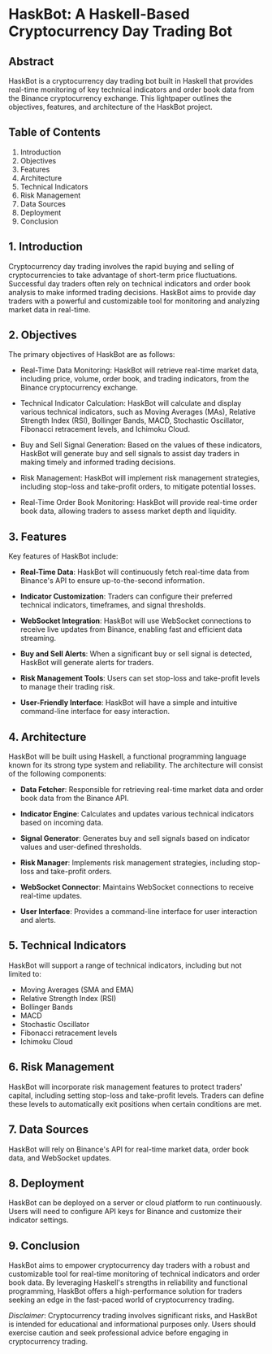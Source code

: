 # HaskBot: A Haskell-Based Cryptocurrency Day Trading Bot

## Abstract

HaskBot is a cryptocurrency day trading bot built in Haskell that provides real-time monitoring of key technical indicators and order book data from the Binance cryptocurrency exchange. This lightpaper outlines the objectives, features, and architecture of the HaskBot project.

## Table of Contents

1. Introduction
2. Objectives
3. Features
4. Architecture
5. Technical Indicators
6. Risk Management
7. Data Sources
8. Deployment
9. Conclusion

## 1. Introduction

Cryptocurrency day trading involves the rapid buying and selling of cryptocurrencies to take advantage of short-term price fluctuations. Successful day traders often rely on technical indicators and order book analysis to make informed trading decisions. HaskBot aims to provide day traders with a powerful and customizable tool for monitoring and analyzing market data in real-time.

## 2. Objectives

The primary objectives of HaskBot are as follows:

- Real-Time Data Monitoring: HaskBot will retrieve real-time market data, including price, volume, order book, and trading indicators, from the Binance cryptocurrency exchange.

- Technical Indicator Calculation: HaskBot will calculate and display various technical indicators, such as Moving Averages (MAs), Relative Strength Index (RSI), Bollinger Bands, MACD, Stochastic Oscillator, Fibonacci retracement levels, and Ichimoku Cloud.

- Buy and Sell Signal Generation: Based on the values of these indicators, HaskBot will generate buy and sell signals to assist day traders in making timely and informed trading decisions.

- Risk Management: HaskBot will implement risk management strategies, including stop-loss and take-profit orders, to mitigate potential losses.

- Real-Time Order Book Monitoring: HaskBot will provide real-time order book data, allowing traders to assess market depth and liquidity.

## 3. Features

Key features of HaskBot include:

- **Real-Time Data**: HaskBot will continuously fetch real-time data from Binance's API to ensure up-to-the-second information.

- **Indicator Customization**: Traders can configure their preferred technical indicators, timeframes, and signal thresholds.

- **WebSocket Integration**: HaskBot will use WebSocket connections to receive live updates from Binance, enabling fast and efficient data streaming.

- **Buy and Sell Alerts**: When a significant buy or sell signal is detected, HaskBot will generate alerts for traders.

- **Risk Management Tools**: Users can set stop-loss and take-profit levels to manage their trading risk.

- **User-Friendly Interface**: HaskBot will have a simple and intuitive command-line interface for easy interaction.

## 4. Architecture

HaskBot will be built using Haskell, a functional programming language known for its strong type system and reliability. The architecture will consist of the following components:

- **Data Fetcher**: Responsible for retrieving real-time market data and order book data from the Binance API.

- **Indicator Engine**: Calculates and updates various technical indicators based on incoming data.

- **Signal Generator**: Generates buy and sell signals based on indicator values and user-defined thresholds.

- **Risk Manager**: Implements risk management strategies, including stop-loss and take-profit orders.

- **WebSocket Connector**: Maintains WebSocket connections to receive real-time updates.

- **User Interface**: Provides a command-line interface for user interaction and alerts.

## 5. Technical Indicators

HaskBot will support a range of technical indicators, including but not limited to:

- Moving Averages (SMA and EMA)
- Relative Strength Index (RSI)
- Bollinger Bands
- MACD
- Stochastic Oscillator
- Fibonacci retracement levels
- Ichimoku Cloud

## 6. Risk Management

HaskBot will incorporate risk management features to protect traders' capital, including setting stop-loss and take-profit levels. Traders can define these levels to automatically exit positions when certain conditions are met.

## 7. Data Sources

HaskBot will rely on Binance's API for real-time market data, order book data, and WebSocket updates.

## 8. Deployment

HaskBot can be deployed on a server or cloud platform to run continuously. Users will need to configure API keys for Binance and customize their indicator settings.

## 9. Conclusion

HaskBot aims to empower cryptocurrency day traders with a robust and customizable tool for real-time monitoring of technical indicators and order book data. By leveraging Haskell's strengths in reliability and functional programming, HaskBot offers a high-performance solution for traders seeking an edge in the fast-paced world of cryptocurrency trading.

*Disclaimer*: Cryptocurrency trading involves significant risks, and HaskBot is intended for educational and informational purposes only. Users should exercise caution and seek professional advice before engaging in cryptocurrency trading.
